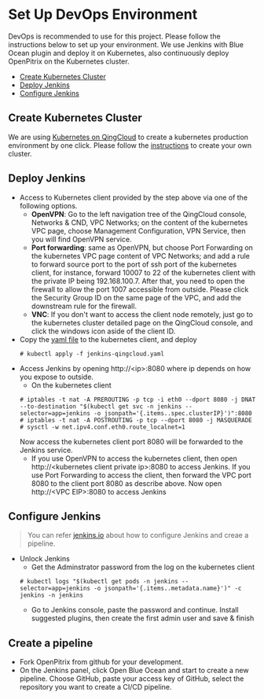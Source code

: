 # Set Up DevOps Environment

DevOps is recommended to use for this project. Please follow the instructions below to set up your environment. We use Jenkins with Blue Ocean plugin and deploy it on Kubernetes, also continuously deploy OpenPitrix on the Kubernetes cluster.  

- [Create Kubernetes Cluster](#create-kubernetes-cluster)
- [Deploy Jenkins](#deploy-jenkins)
- [Configure Jenkins](#devops)

## Create Kubernetes Cluster

We are using [Kubernetes on QingCloud](https://appcenter.qingcloud.com/apps/app-u0llx5j8) to create a kubernetes production environment by one click. Please follow the [instructions](https://appcenter-docs.qingcloud.com/user-guide/apps/docs/kubernetes/) to create your own cluster.

## Deploy Jenkins

* Access to Kubernetes client provided by the step above via one of the following options.
  - **OpenVPN**: Go to the left navigation tree of the QingCloud console, Networks & CND, VPC Networks; on the content of the kubernetes VPC page, choose Management Configuration, VPN Service, then you will find OpenVPN service.
  - **Port forwarding**: same as OpenVPN, but choose Port Forwarding on the kubernetes VPC page content of VPC Networks; and add a rule to forward source port to the port of ssh port of the kubernetes client, for instance, forward 10007 to 22 of the kubernetes client with the private IP being 192.168.100.7. After that, you need to open the firewall to allow the port 1007 accessible from outside. Please click the Security Group ID on the same page of the VPC, and add the downstream rule for the firewall.
  - **VNC**: If you don't want to access the client node remotely, just go to the kubernetes cluster detailed page on the QingCloud console, and click the windows icon aside of the client ID.
* Copy the [yaml file](../devops/kubernetes/jenkins-qingcloud.yaml) to the kubernetes client, and deploy
  ```
  # kubectl apply -f jenkins-qingcloud.yaml
  ```
* Access Jenkins by opening http://\<ip\>:8080 where ip depends on how you expose to outside.
  - On the kubernetes client
  ```
  # iptables -t nat -A PREROUTING -p tcp -i eth0 --dport 8080 -j DNAT --to-destination "$(kubectl get svc -n jenkins --selector=app=jenkins -o jsonpath='{.items..spec.clusterIP}')":8080
  # iptables -t nat -A POSTROUTING -p tcp --dport 8080 -j MASQUERADE
  # sysctl -w net.ipv4.conf.eth0.route_localnet=1
  ```
    Now access the kubernetes client port 8080 will be forwarded to the Jenkins service. 
  - If you use OpenVPN to access the kubernetes client, then open http://\<kubernetes client private ip\>:8080 to access Jenkins. If you use Port Forwarding to access the client, then forward the VPC port 8080 to the client port 8080 as describe above. Now open http://\<VPC EIP\>:8080 to access Jenkins 

## Configure Jenkins
  > You can refer [jenkins.io](https://jenkins.io/doc/tutorials/using-jenkins-to-build-a-java-maven-project/) about how to configure Jenkins and creae a pipeline.

* Unlock Jenkins
  - Get the Adminstrator password from the log on the kubernetes client
  ```
  # kubectl logs "$(kubectl get pods -n jenkins --selector=app=jenkins -o jsonpath='{.items..metadata.name}')" -c jenkins -n jenkins
  ```
  - Go to Jenkins console, paste the password and continue. Install suggested plugins, then create the first admin user and save & finish

## Create a pipeline
  - Fork OpenPitrix from github for your development. 
  - On the Jenkins panel, click Open Blue Ocean and start to create a new pipeline. Choose GitHub, paste your access key of GitHub, select the repository you want to create a CI/CD pipeline.

